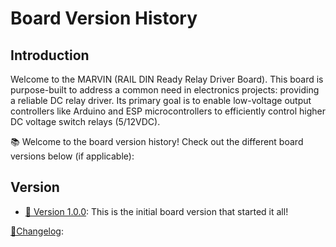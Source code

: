 # Board Version History

## Introduction <a name="introduction"></a>

Welcome to the MARVIN (RAIL DIN Ready Relay Driver Board). This board is purpose-built to address a common need in electronics projects: providing a reliable DC relay driver. Its primary goal is to enable low-voltage output controllers like Arduino and ESP microcontrollers to efficiently control higher DC voltage switch relays (5/12VDC).

📚 Welcome to the board version history! Check out the different board versions below (if applicable):


## Version
- [🚀 Version 1.0.0](./1.0.0): This is the initial board version that started it all!
<!--

- [🔥 Version 2.1.0](./2.1.0): A hotfix release for the board to address critical issues. [Release Notes](./2.1.0/RELEASE.md)
- [🎉 Version 3.0.0](./3.0.0): Another major board version with even more awesomeness. [Release Notes](./3.0.0/RELEASE.md)
- [🐞 Version 3.1.0](./3.1.0): Board version focused on bug fixes and improvements. [Release Notes](./3.1.0/RELEASE.md)

Feel free to explore each board version's folder for more details and release notes!
-->

[🚀Changelog](./changelog.md):
